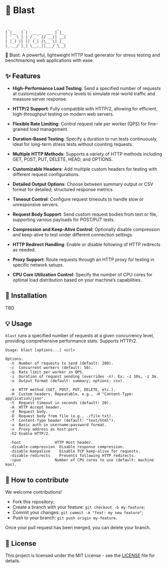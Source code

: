 # 🚀 Blast

```text

 _      _              _
| |__  | |  __ _  ___ | |_
| '_ \ | | / _` |/ __|| __|
| |_) || || (_| |\__ \| |_
|_.__/ |_| \__,_||___/ \__|

```

🚀 Blast: A powerful, lightweight HTTP load generator for stress testing and benchmarking web applications with ease.

## ✨ Features

- **High-Performance Load Testing**: Send a specified number of requests at customizable concurrency levels to simulate real-world traffic and measure server response.
- **HTTP/2 Support**: Fully compatible with HTTP/2, allowing for efficient, high-throughput testing on modern web servers.

- **Flexible Rate Limiting**: Control request rate per worker (QPS) for fine-grained load management.
- **Duration-Based Testing**: Specify a duration to run tests continuously, ideal for long-term stress tests without counting requests.

- **Multiple HTTP Methods**: Supports a variety of HTTP methods including GET, POST, PUT, DELETE, HEAD, and OPTIONS.

- **Customizable Headers**: Add multiple custom headers for testing with different request configurations.

- **Detailed Output Options**: Choose between summary output or CSV format for detailed, structured response metrics.

- **Timeout Control**: Configure request timeouts to handle slow or unresponsive servers.

- **Request Body Support**: Send custom request bodies from text or file, supporting various payloads for POST/PUT tests.

- **Compression and Keep-Alive Control**: Optionally disable compression and keep-alive to test under different connection settings.

- **HTTP Redirect Handling**: Enable or disable following of HTTP redirects as needed.

- **Proxy Support**: Route requests through an HTTP proxy for testing in specific network setups.

- **CPU Core Utilization Control**: Specify the number of CPU cores for optimal load distribution based on your machine’s capabilities.

## 🚀 Installation

TBD

## 💡 Usage

`blast` runs a specified number of requests at a given concurrency level, providing comprehensive performance stats. Supports HTTP/2.

```text
Usage: blast [options...] <url>

Options:
  -n  Number of requests to send (default: 200).
  -c  Concurrent workers (default: 50).
  -q  Rate limit per worker in QPS.
  -z  Duration of request sending (overrides -n). Ex: -z 10s, -z 3m.
  -o  Output format (default: summary; options: csv).

  -m  HTTP method (GET, POST, PUT, DELETE, etc.).
  -H  Custom headers. Repeatable, e.g., -H "Content-Type: application/json".
  -t  Request timeout in seconds (default: 20).
  -A  HTTP Accept header.
  -d  Request body.
  -D  Request body from file (e.g., ./file.txt).
  -T  Content-Type header (default: "text/html").
  -a  Basic auth in username:password format.
  -x  Proxy address as host:port.
  -h2 Enable HTTP/2.

  -host               HTTP Host header.
  -disable-compression  Disable response compression.
  -disable-keepalive    Disable TCP keep-alive for requests.
  -disable-redirects    Prevents following HTTP redirects.
  -cpus               Number of CPU cores to use (default: machine max).
```

## 🤝 How to contribute

We welcome contributions!

- Fork this repository;
- Create a branch with your feature: `git checkout -b my-feature`;
- Commit your changes: `git commit -m "feat: my new feature"`;
- Push to your branch: `git push origin my-feature`.

Once your pull request has been merged, you can delete your branch.

## 📝 License

This project is licensed under the MIT License - see the [LICENSE](LICENSE) file for details.
